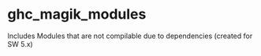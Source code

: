 # ghc_magik_modules
Includes Modules that are not compilable due to dependencies (created for  SW 5.x)
